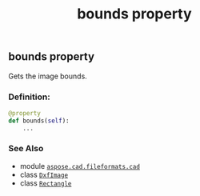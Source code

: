 ﻿---
title: bounds property
second_title: Aspose.CAD for Python via .NET API References
description: 
type: docs
weight: 250
url: /aspose.cad.fileformats.cad/dxfimage/bounds/
is_root: false
---

## bounds property


Gets the image bounds.
### Definition:
```python
@property
def bounds(self):
    ...
```

### See Also
* module [`aspose.cad.fileformats.cad`](../../)
* class [`DxfImage`](/cad/python-net/aspose.cad.fileformats.cad/dxfimage)
* class [`Rectangle`](/cad/python-net/aspose.cad/rectangle)
